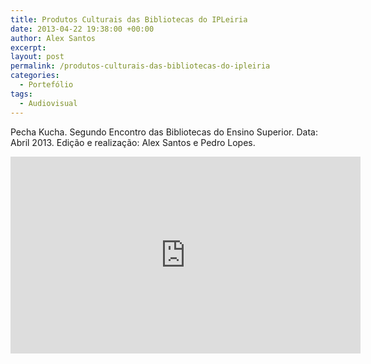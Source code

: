 ```yaml
---
title: Produtos Culturais das Bibliotecas do IPLeiria
date: 2013-04-22 19:38:00 +00:00
author: Alex Santos
excerpt:
layout: post
permalink: /produtos-culturais-das-bibliotecas-do-ipleiria
categories:
  - Portefólio
tags:
  - Audiovisual
---
```

<p>Pecha Kucha. Segundo Encontro das Bibliotecas do Ensino Superior. Data: Abril 2013. Edição e realização: Alex Santos e Pedro Lopes.</p>

<iframe width="560" height="315" src="https://www.youtube.com/embed/njmvZLwrebQ" frameborder="0" allow="accelerometer; autoplay; encrypted-media; gyroscope; picture-in-picture" allowfullscreen></iframe>